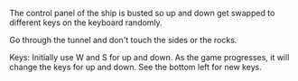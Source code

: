 The control panel of the ship is busted so up and down get swapped to different keys on the keyboard randomly.

Go through the tunnel and don't touch the sides or the rocks.

Keys: Initially use W and S for up and down. As the game progresses, it will change the keys for up and down. See the bottom left for new keys.